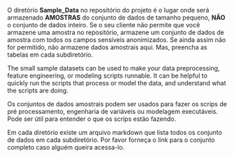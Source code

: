O diretório **Sample_Data** no repositório do projeto é o lugar onde será armazenado **AMOSTRAS** do conjunto de dados de tamanho pequeno, **NÃO** o conjunto de dados inteiro. Se o seu cliente não permite que você armazene uma amostra no repositório, armazene um conjunto de dados de amostra com todos os campos sensíveis anonimizados. Se ainda assim não for permitido, não armazene dados amostrais aqui. Mas, preencha as tabelas em cada subdiretório.

The small sample datasets can be used to make your data preprocessing, feature engineering, or modeling scripts runnable. It can be helpful to quickly run the scripts that process or model the data, and understand what the scripts are doing.  

Os conjuntos de dados amostrais podem ser usados para fazer os scrips de pré processamento, engenharia de variáveis ou modelagem executáveis. Pode ser útil para entender o que os scrips estão fazendo.

Em cada diretório existe um arquivo markdown que lista todos os conjunto de dados em cada subdiretório. Por favor forneça o link para o conjunto completo caso alguém queira acessa-lo.


